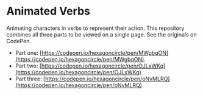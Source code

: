 # Animated Verbs

 Animating characters in verbs to represent their action. This repository combines all three parts to be viewed on a single page. See the originals on CodePen.

* Part one: [https://codepen.io/hexagoncircle/pen/MWgbqON](https://codepen.io/hexagoncircle/pen/MWgbqON).
* Part two: [https://codepen.io/hexagoncircle/pen/OJLxWKq](https://codepen.io/hexagoncircle/pen/OJLxWKq)
* Part three: [https://codepen.io/hexagoncircle/pen/oNvMLRQ](https://codepen.io/hexagoncircle/pen/oNvMLRQ)